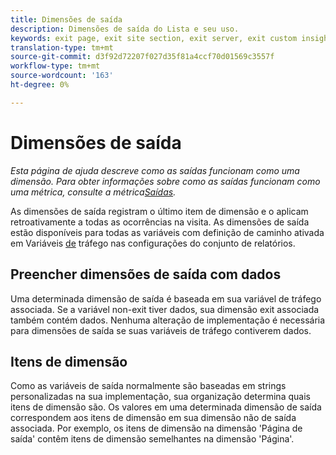 ```yaml
---
title: Dimensões de saída
description: Dimensões de saída do Lista e seu uso.
keywords: exit page, exit site section, exit server, exit custom insight
translation-type: tm+mt
source-git-commit: d3f92d72207f027d35f81a4ccf70d01569c3557f
workflow-type: tm+mt
source-wordcount: '163'
ht-degree: 0%

---
```



# Dimensões de saída

*Esta página de ajuda descreve como as saídas funcionam como uma dimensão. Para obter informações sobre como as saídas funcionam como uma métrica, consulte a métrica[Saídas](../metrics/exits.md).*

As dimensões de saída registram o último item de dimensão e o aplicam retroativamente a todas as ocorrências na visita. As dimensões de saída estão disponíveis para todas as variáveis com definição de caminho ativada em Variáveis [de](/help/admin/admin/c-traffic-variables/traffic-var.md) tráfego nas configurações do conjunto de relatórios.

## Preencher dimensões de saída com dados

Uma determinada dimensão de saída é baseada em sua variável de tráfego associada. Se a variável non-exit tiver dados, sua dimensão exit associada também contém dados. Nenhuma alteração de implementação é necessária para dimensões de saída se suas variáveis de tráfego contiverem dados.

## Itens de dimensão

Como as variáveis de saída normalmente são baseadas em strings personalizadas na sua implementação, sua organização determina quais itens de dimensão são. Os valores em uma determinada dimensão de saída correspondem aos itens de dimensão em sua dimensão não de saída associada. Por exemplo, os itens de dimensão na dimensão &#39;Página de saída&#39; contêm itens de dimensão semelhantes na dimensão &#39;Página&#39;.
